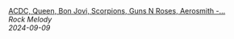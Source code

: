 <!--2024-09-09 15:38:02-->
<div class="yb">
  <a class="nodecor" href="/index.html?rok/acdc_queen_bon_jovi_scorpions_guns_n_roses_aerosmith_-_best_classic_rock_songs_80_s_90_s">
    <img class="preview" data-videoid="zhZSAzy1Kpo" src="https://i3.ytimg.com/vi/zhZSAzy1Kpo/hqdefault.jpg" align="middle" alt="">
  </a>
  <div class="inlbl text">
    <a class="nodecor" href="/index.html?rok/acdc_queen_bon_jovi_scorpions_guns_n_roses_aerosmith_-_best_classic_rock_songs_80_s_90_s">ACDC, Queen, Bon Jovi, Scorpions, Guns N Roses, Aerosmith -...</a><br>
    <i class="smaller2">Rock Melody</i><br>
    <i class="smaller3">2024-09-09</i>
  </div>
</div>
